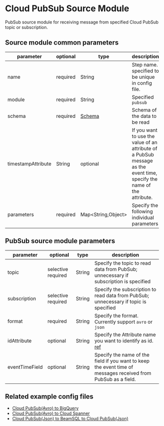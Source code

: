 # Cloud PubSub Source Module

PubSub source module for receiving message from specified Cloud PubSub topic or subscription.

## Source module common parameters

| parameter | optional | type | description |
| --- | --- | --- | --- |
| name | required | String | Step name. specified to be unique in config file. |
| module | required | String | Specified `pubsub` |
| schema | required | [Schema](SCHEMA.md) | Schema of the data to be read |
| timestampAttribute | String | optional | If you want to use the value of an attribute of a PubSub message as the event time, specify the name of the attribute. |
| parameters | required | Map<String,Object\> | Specify the following individual parameters |

## PubSub source module parameters

| parameter | optional | type | description |
| --- | --- | --- | --- |
| topic | selective required | String | Specify the topic to read data from PubSub; unnecessary if subscription is specified |
| subscription | selective required | String | Specify the subscription to read data from PubSub; unnecessary if topic is specified |
| format | required | String | Specify the format. Currently support `avro` or `json` |
| idAttribute | optional | String | Specify the Attribute name you want to identify as id. [ref](https://cloud.google.com/dataflow/docs/concepts/streaming-with-cloud-pubsub#efficient_deduplication) |
| eventTimeField | optional | String | Specify the name of the field if you want to keep the event time of messages received from PubSub as a field. |

## Related example config files

* [Cloud PubSub(Avro) to BigQuery](../../../../examples/pubsub-avro-to-bigquery.json)
* [Cloud PubSub(Avro) to Cloud Spanner](../../../../examples/pubsub-avro-to-spanner.json)
* [Cloud PubSub(Json) to BeamSQL to Cloud PubSub(Json)](../../../../examples/pubsub-to-beamsql-to-pubsub.json)